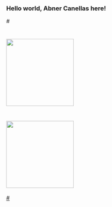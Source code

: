 ### Hello world, Abner Canellas here!

#<div>
#  <a href="https://github.com/abnercanellas">
#  <img height="180em" src="https://github-readme-stats.vercel.app/api?#username=abnercanellas&show_icons=true&theme=dark&include_all_commits=true&count_private=true"/>
#  <img height="180em" src="https://github-readme-stats.vercel.app/api/top-langs/?#username=abnercanellas&layout=compact&langs_count=7&theme=dark"/>
#</div>
